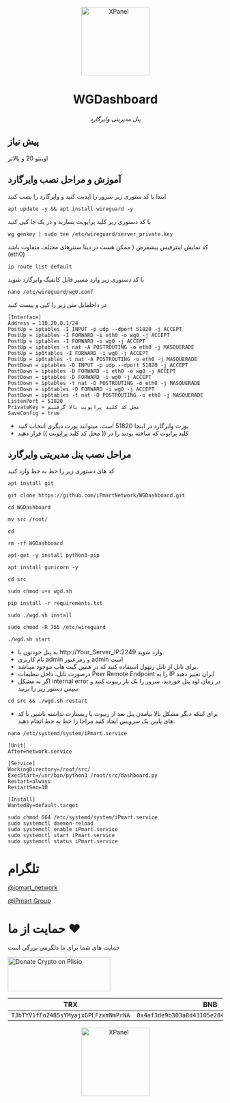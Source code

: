 <p align="center">
<picture>
<img width="160" height="160"  alt="XPanel" src="https://github.com/iPmartNetwork/iPmart-SSH/blob/main/images/logo.png">
</picture>
  </p> 
<p align="center">
<h1 align="center"/>WGDashboard</h1>
<h6 align="center"> پنل مدیریتی وایرگارد <h6>
</p>


## پیش نیاز

اوبنتو 20 و بالاتر

## آموزش و مراحل نصب وایرگارد


ابتدا با کد ستوری زیر سرور را اپدیت کنید و وایرگارد را نصب کنید 
```
apt update -y && apt install wireguard -y
```

با کد دستوری زیر کلید پرایویت بسازید و در یک جا کپی کنید

```
wg genkey | sudo tee /etc/wireguard/server_private.key
```


کد نمایش اینترفیس پیشفرض ( ممکن هست در دیتا سنترهای مختلف متفاوت باشد (eth0)

```
ip route list default
```




با کد دستوری زیر وارد مسیر فایل کانفیگ وایرگارد شوید

```
nano /etc/wireguard/wg0.conf
```


در داخلفایل متن زیر را کپی و پیست کنید

```
[Interface]
Address = 110.20.0.1/24
PostUp = iptables -I INPUT -p udp --dport 51820 -j ACCEPT
PostUp = iptables -I FORWARD -i eth0 -o wg0 -j ACCEPT
PostUp = iptables -I FORWARD -i wg0 -j ACCEPT
PostUp = iptables -t nat -A POSTROUTING -o eth0 -j MASQUERADE
PostUp = ip6tables -I FORWARD -i wg0 -j ACCEPT
PostUp = ip6tables -t nat -A POSTROUTING -o eth0 -j MASQUERADE
PostDown = iptables -D INPUT -p udp --dport 51820 -j ACCEPT
PostDown = iptables -D FORWARD -i eth0 -o wg0 -j ACCEPT
PostDown = iptables -D FORWARD -i wg0 -j ACCEPT
PostDown = iptables -t nat -D POSTROUTING -o eth0 -j MASQUERADE
PostDown = ip6tables -D FORWARD -i wg0 -j ACCEPT
PostDown = ip6tables -t nat -D POSTROUTING -o eth0 -j MASQUERADE
ListenPort = 51820
PrivateKey = محل کد کلید پرایویت بالا گرفتیم
SaveConfig = true
```

- پورت وایرگارد در اینجا 51820 است، میتوانید پورت دیگری انتخاب کنید
- کلید پرایوت  که ساخته بودید را در (( محل کد کلید پرایویت )) قرار دهید



## مراحل نصب پنل مدیریتی وایرگارد


کد های دستوری زیر را خط به خط وارد کنید 


```
apt install git
```
```
git clone https://github.com/iPmartNetwork/WGDashboard.git
```
```
cd WGDashboard
```
```
mv src /root/
```
```
cd
```
```
rm -rf WGDashboard
```
```
apt-get -y install python3-pip
```
```
apt install gunicorn -y
```
```
cd src
```
```
sudo chmod u+x wgd.sh
```
```
pip install -r requirements.txt
```
```
sudo ./wgd.sh install
```
```
sudo chmod -R 755 /etc/wireguard
```
```
./wgd.sh start
```



- به پنل خودتون با http://Your_Server_IP:2249 وارد شوید.
-  نام کاربری admin و رمزعبور admin است
- برای تانل از تانل رتهول استفاده کنید که در همین گیت هاب موجود میباشد.
- درصورت تانل، داخل تنظیمات Peer Remote Endpoint را به IP ایران تغییر دهید
- اگر به مشکل internal error در زمان لود پنل خوردید، سرور را یک بار ریبوت کنید و سپس دستور زیر را بزنید


```
cd src && ./wgd.sh restart
```


- برای اینکه دیگر مشکل بالا نیامدن پنل بعد از ریبوت یا ریستارت نداشته باشین با کد های پایین یک سرویس ایجاد کنید مراحا را خط به خط انجام دهید.

```
nano /etc/systemd/system/iPmart.service
```


 ```
[Unit]
After=network.service

[Service]
WorkingDirectory=/root/src/
ExecStart=/usr/bin/python3 /root/src/dashboard.py
Restart=always
RestartSec=10

[Install]
WantedBy=default.target

```

```
sudo chmod 664 /etc/systemd/system/iPmart.service
sudo systemctl daemon-reload
sudo systemctl enable iPmart.service
sudo systemctl start iPmart.service
sudo systemctl status iPmart.service
```





# تلگرام

[@ipmart_network](https://t.me/ipmart_network)

[@iPmart Group](https://t.me/ipmartnetwork_gp)




 # حمایت از ما :hearts:
حمایت های شما برای ما دلگرمی بزرگی است<br> 
<p align="left">
<a href="https://plisio.net/donate/kB7QU7f7" target="_blank"><img src="https://plisio.net/img/donate/donate_light_icons_mono.png" alt="Donate Crypto on Plisio" width="240" height="80" /></a><br>
	
|                    TRX                   |                       BNB                         |                    Litecoin                       |
| ---------------------------------------- |:-------------------------------------------------:| -------------------------------------------------:|
| ```TJbTYV1fFo2485sYMyajxGPLFzxmNmPrNA``` |  ```0x4af3de9b303a8d43105e284823d95b4c600961a3``` | ```MPrkzFiNtw4Rg67bbZB6gCxa9LV87orABM``` |	

</p>	




<p align="center">
<picture>
<img width="160" height="160"  alt="XPanel" src="https://github.com/iPmartNetwork/iPmart-SSH/blob/main/images/logo.png">
</picture>
  </p> 













